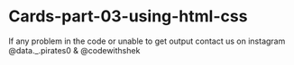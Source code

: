 # Cards-part-03-using-html-css

If any problem in the code or unable to get output contact us on instagram @data._.pirates0 & @codewithshek
